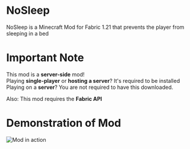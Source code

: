 # NoSleep
NoSleep is a Minecraft Mod for Fabric 1.21 that prevents the player from sleeping in a bed

# Important Note
This mod is a **server-side** mod!  
Playing **single-player** or **hosting a server**? It's required to be installed  
Playing on a **server**? You are not required to have this downloaded.

Also: This mod requires the **Fabric API**

# Demonstration of Mod
![Mod in action](https://cdn.modrinth.com/data/IvwI6YOW/images/21d6b30795faca98cbeb614ea94d00112d53d322.png)